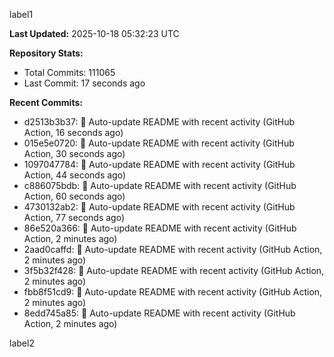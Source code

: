 
label1 
<!-- ACTIVITY_START -->
**Last Updated:** 2025-10-18 05:32:23 UTC

**Repository Stats:**
- Total Commits: 111065
- Last Commit: 17 seconds ago

**Recent Commits:**
- d2513b3b37: 🤖 Auto-update README with recent activity (GitHub Action, 16 seconds ago)
- 015e5e0720: 🤖 Auto-update README with recent activity (GitHub Action, 30 seconds ago)
- 1097047784: 🤖 Auto-update README with recent activity (GitHub Action, 44 seconds ago)
- c886075bdb: 🤖 Auto-update README with recent activity (GitHub Action, 60 seconds ago)
- 4730132ab2: 🤖 Auto-update README with recent activity (GitHub Action, 77 seconds ago)
- 86e520a366: 🤖 Auto-update README with recent activity (GitHub Action, 2 minutes ago)
- 2aad0caffd: 🤖 Auto-update README with recent activity (GitHub Action, 2 minutes ago)
- 3f5b32f428: 🤖 Auto-update README with recent activity (GitHub Action, 2 minutes ago)
- fbb8f51cd9: 🤖 Auto-update README with recent activity (GitHub Action, 2 minutes ago)
- 8edd745a85: 🤖 Auto-update README with recent activity (GitHub Action, 2 minutes ago)
<!-- ACTIVITY_END -->

label2
